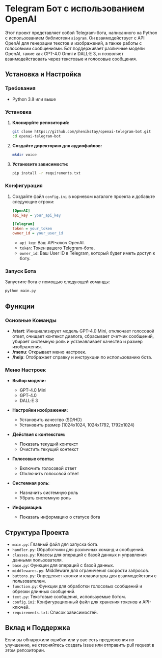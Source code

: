 # Telegram Бот с использованием OpenAI

Этот проект представляет собой Telegram-бота, написанного на Python с использованием библиотеки `aiogram`. Он взаимодействует с API OpenAI для генерации текстов и изображений, а также работы с голосовыми сообщениями. Бот поддерживает различные модели OpenAI, такие как GPT-4.0 Omni и DALL·E 3, и позволяет взаимодействовать через текстовые и голосовые сообщения.

## Установка и Настройка

### Требования
- Python 3.8 или выше

### Установка

1. **Клонируйте репозиторий:**
   ```bash
   git clone https://github.com/phenikstay/openai-telegram-bot.git
   cd openai-telegram-bot
   ```

2. **Создайте директорию для аудиофайлов:**
   ```bash
   mkdir voice
   ```

3. **Установите зависимости:**
   ```bash
   pip install -r requirements.txt
   ```

### Конфигурация

1. Создайте файл `config.ini` в корневом каталоге проекта и добавьте следующие строки:

   ```ini
   [OpenAI]
   api_key = your_api_key

   [Telegram]
   token = your_token
   owner_id = your_user_id
   ```

   - `api_key`: Ваш API-ключ OpenAI.
   - `token`: Токен вашего Telegram-бота.
   - `owner_id`: Ваш User ID в Telegram, который будет иметь доступ к боту.

### Запуск Бота

Запустите бота с помощью следующей команды:
```bash
python main.py
```

## Функции

### Основные Команды

- **/start**: Инициализирует модель GPT-4.0 Mini, отключает голосовой ответ, очищает контекст диалога, сбрасывает счетчик сообщений, убирает системную роль и устанавливает качество и размер изображения.
- **/menu**: Открывает меню настроек.
- **/help**: Отображает справку и инструкции по использованию бота.

### Меню Настроек

- **Выбор модели:**
  - GPT-4.0 Mini
  - GPT-4.0
  - DALL·E 3

- **Настройки изображения:**
  - Установить качество (SD/HD)
  - Установить размер (1024x1024, 1024x1792, 1792x1024)

- **Действия с контекстом:**
  - Показать текущий контекст
  - Очистить текущий контекст

- **Голосовые ответы:**
  - Включить голосовой ответ
  - Отключить голосовой ответ

- **Системная роль:**
  - Назначить системную роль
  - Убрать системную роль

- **Информация:**
  - Показать информацию о статусе бота

## Структура Проекта

- `main.py`: Главный файл для запуска бота.
- `handler.py`: Обработчики для различных команд и сообщений.
- `classes.py`: Классы для операций с базой данных и управления данными пользователя.
- `base.py`: Функции для операций с базой данных.
- `middlewares.py`: Middleware для ограничения скорости запросов.
- `buttons.py`: Определяет кнопки и клавиатуры для взаимодействия с пользователем.
- `function.py`: Функции для обработки голосовых сообщений и обрезки длинных сообщений.
- `text.py`: Текстовые сообщения, используемые ботом.
- `config.ini`: Конфигурационный файл для хранения токенов и API-ключей.
- `requirements.txt`: Список зависимостей.

## Вклад и Поддержка

Если вы обнаружили ошибки или у вас есть предложения по улучшению, не стесняйтесь создать issue или отправить pull request в этом репозитории.